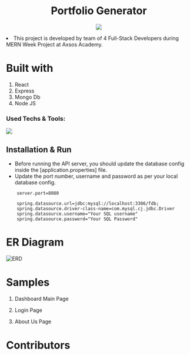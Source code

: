 <h1 align="center">Portfolio Generator</h1>

<p align="center">
 <img src="https://user-images.githubusercontent.com/110999043/210457945-9523ce47-645b-4566-9c33-e88d0ec94794.PNG"/>
<p align="center">

   
<li> This project is developed by team of 4 Full-Stack Developers during MERN Week Project at Axsos Academy.


 
# Built with
1. React
2. Express
3. Mongo Db
4. Node JS

 


### Used Techs & Tools:
<!-- language -->

[![](https://skillicons.dev/icons?i=react,express,mongo,node,git,github)]()


## Installation & Run

* Before running the API server, you should update the database config inside the [application.properties] file. 
* Update the port number, username and password as per your local database config.

```
    server.port=8080

    spring.datasource.url=jdbc:mysql://localhost:3306/fdb;
    spring.datasource.driver-class-name=com.mysql.cj.jdbc.Driver
    spring.datasource.username="Your SQL username"
    spring.datasource.password="Your SQL Password"

```
 
 # ER Diagram
![ERD](https://user-images.githubusercontent.com/110999043/210460528-db321ead-0046-4121-a061-4ce78e9ff6d5.png)

 
 
 # Samples
 
 1. Dashboard Main Page 


 
 2. Login Page 
 

 
 4. About Us Page
 
 


 
 # Contributors



